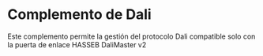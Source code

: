 # Complemento de Dali

Este complemento permite la gestión del protocolo Dali compatible solo con la puerta de enlace HASSEB DaliMaster v2
